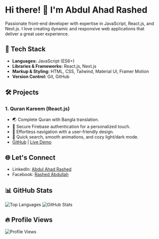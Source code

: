 # Hi there! 👋 I'm Abdul Ahad Rashed

Passionate front-end developer with expertise in JavaScript, React.js, and Next.js. I love creating dynamic and responsive web applications that deliver a great user experience.

## 🚀 Tech Stack

- **Languages:** JavaScript (ES6+)
- **Libraries & Frameworks:** React.js, Next.js
- **Markup & Styling:** HTML, CSS, Tailwind, Material UI, Framer Motion
- **Version Control:** Git, GitHub

## 🛠️ Projects

### 1. Quran Kareem (React.js)

- 🌏 Complete Quran with Bangla translation.
- 🔐 Secure Firebase authentication for a personalized touch.
- 🚀 Effortless navigation with a user-friendly design.
- 🌙 Quick search, smooth animations, and cozy light/dark mode.
- [GitHub](https://github.com/RashedAbdullah/quran-bangla) | [Live Demo](https://quran-bangla-iota.vercel.app/)

## 🌐 Let's Connect

- LinkedIn: [Abdul Ahad Rashed](https://www.linkedin.com/in/rashed4abdullah/)
- Facebook: [Rashed Abdullah](https://www.facebook.com/Rashed4Abdullah)

## 📊 GitHub Stats

![Top Languages](https://github-readme-stats.vercel.app/api/top-langs?username=rashedabdullah&show_icons=true&locale=en&layout=compact)
![GitHub Stats](https://github-readme-stats.vercel.app/api?username=RashedAbdullah&show_icons=true&count_private=true&align=center)

## 🔥 Profile Views

![Profile Views](https://komarev.com/ghpvc/?username=RashedAbdullah&color=blue&label=Profile+Views)

